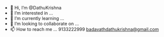- 👋 Hi, I’m @DathuKrishna
- 👀 I’m interested in ...
- 🌱 I’m currently learning ...
- 💞️ I’m looking to collaborate on ...
- 📫 How to reach me ... 9133222999 badavathdathukrishna@gmail.com  

<!---
DathuKrishna/DathuKrishna is a ✨ special ✨ repository because its `README.md` (this file) appears on your GitHub profile.
You can click the Preview link to take a look at your changes.
--->
